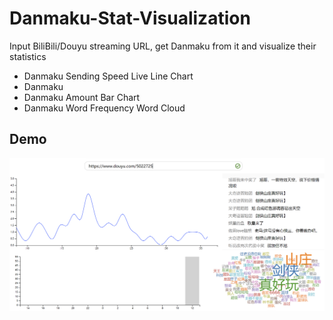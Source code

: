 # Danmaku-Stat-Visualization
Input BiliBili/Douyu streaming URL, get Danmaku from it and visualize their statistics
* Danmaku Sending Speed Live Line Chart
* Danmaku
* Danmaku Amount Bar Chart
* Danmaku Word Frequency Word Cloud

## Demo
![Demo](./final.png)